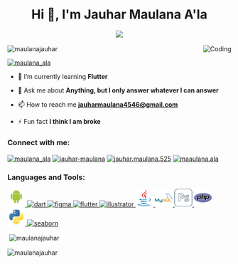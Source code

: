 <h1 align="center">Hi 👋, I'm Jauhar Maulana A'la</h1>
<p align="center">
  <a href="https://github.com/DenverCoder1/readme-typing-svg"><img src="https://readme-typing-svg.herokuapp.com?lines=Informatics%20Engineering%20Student;Technology%20Enthusiast;&center=true&width=500&height=50"></a>
</p>
<img align="right" alt="Coding" src="[https://id.pinterest.com/pin/204702745549241158/](https://giphy.com/gifs/dommespace-domme-space-programador-qgQUggAC3Pfv687qPC)">

<p align="left"> <img src="https://komarev.com/ghpvc/?username=maulanajauhar&label=Profile%20views&color=0e75b6&style=flat" alt="maulanajauhar" /> </p>

<p align="left"> <a href="https://twitter.com/maulana_ala" target="blank"><img src="https://img.shields.io/twitter/follow/maulana_ala?logo=twitter&style=for-the-badge" alt="maulana_ala" /></a> </p>

- 🌱 I’m currently learning **Flutter**

- 💬 Ask me about **Anything, but I only answer whatever I can answer**

- 📫 How to reach me **jauharmaulana4546@gmail.com**

- ⚡ Fun fact **I think I am broke**

<h3 align="left">Connect with me:</h3>
<p align="left">
<a href="https://twitter.com/maulana_ala" target="blank"><img align="center" src="https://raw.githubusercontent.com/rahuldkjain/github-profile-readme-generator/master/src/images/icons/Social/twitter.svg" alt="maulana_ala" height="30" width="40" /></a>
<a href="https://linkedin.com/in/jauhar-maulana" target="blank"><img align="center" src="https://raw.githubusercontent.com/rahuldkjain/github-profile-readme-generator/master/src/images/icons/Social/linked-in-alt.svg" alt="jauhar-maulana" height="30" width="40" /></a>
<a href="https://fb.com/jauhar.maulana.525" target="blank"><img align="center" src="https://raw.githubusercontent.com/rahuldkjain/github-profile-readme-generator/master/src/images/icons/Social/facebook.svg" alt="jauhar.maulana.525" height="30" width="40" /></a>
<a href="https://instagram.com/maaulana.ala" target="blank"><img align="center" src="https://raw.githubusercontent.com/rahuldkjain/github-profile-readme-generator/master/src/images/icons/Social/instagram.svg" alt="maaulana.ala" height="30" width="40" /></a>
</p>

<h3 align="left">Languages and Tools:</h3>
<p align="left"> <a href="https://developer.android.com" target="_blank" rel="noreferrer"> <img src="https://raw.githubusercontent.com/devicons/devicon/master/icons/android/android-original-wordmark.svg" alt="android" width="40" height="40"/> </a> <a href="https://dart.dev" target="_blank" rel="noreferrer"> <img src="https://www.vectorlogo.zone/logos/dartlang/dartlang-icon.svg" alt="dart" width="40" height="40"/> </a> <a href="https://www.figma.com/" target="_blank" rel="noreferrer"> <img src="https://www.vectorlogo.zone/logos/figma/figma-icon.svg" alt="figma" width="40" height="40"/> </a> <a href="https://flutter.dev" target="_blank" rel="noreferrer"> <img src="https://www.vectorlogo.zone/logos/flutterio/flutterio-icon.svg" alt="flutter" width="40" height="40"/> </a> <a href="https://www.adobe.com/in/products/illustrator.html" target="_blank" rel="noreferrer"> <img src="https://www.vectorlogo.zone/logos/adobe_illustrator/adobe_illustrator-icon.svg" alt="illustrator" width="40" height="40"/> </a> <a href="https://www.java.com" target="_blank" rel="noreferrer"> <img src="https://raw.githubusercontent.com/devicons/devicon/master/icons/java/java-original.svg" alt="java" width="40" height="40"/> </a> <a href="https://www.mysql.com/" target="_blank" rel="noreferrer"> <img src="https://raw.githubusercontent.com/devicons/devicon/master/icons/mysql/mysql-original-wordmark.svg" alt="mysql" width="40" height="40"/> </a> <a href="https://www.photoshop.com/en" target="_blank" rel="noreferrer"> <img src="https://raw.githubusercontent.com/devicons/devicon/master/icons/photoshop/photoshop-line.svg" alt="photoshop" width="40" height="40"/> </a> <a href="https://www.php.net" target="_blank" rel="noreferrer"> <img src="https://raw.githubusercontent.com/devicons/devicon/master/icons/php/php-original.svg" alt="php" width="40" height="40"/> </a> <a href="https://www.python.org" target="_blank" rel="noreferrer"> <img src="https://raw.githubusercontent.com/devicons/devicon/master/icons/python/python-original.svg" alt="python" width="40" height="40"/> </a> <a href="https://seaborn.pydata.org/" target="_blank" rel="noreferrer"> <img src="https://seaborn.pydata.org/_images/logo-mark-lightbg.svg" alt="seaborn" width="40" height="40"/> </a> </p>

<p>&nbsp;<img align="center" src="https://github-readme-stats.vercel.app/api?username=maulanajauhar&show_icons=true&locale=en" alt="maulanajauhar" /></p>

<p><img align="center" src="https://github-readme-streak-stats.herokuapp.com/?user=maulanajauhar&" alt="maulanajauhar" /></p>
